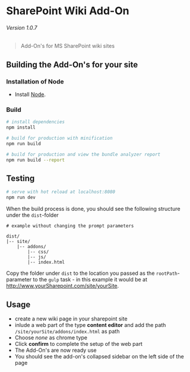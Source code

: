 # SharePoint Wiki Add-On
###### *Version 1.0.7*
> Add-On's for MS SharePoint wiki sites

## Building the Add-On's for your site

### Installation of Node
- Install [Node](https://nodejs.org/dist/v8.9.4/node-v8.9.4-x64.msi).

### Build
``` bash
# install dependencies
npm install

# build for production with minification
npm run build

# build for production and view the bundle analyzer report
npm run build --report
```  
## Testing
``` bash
# serve with hot reload at localhost:8080
npm run dev
```

When the build process is done, you should see the following structure under the `dist`-folder
```
# example without changing the prompt parameters

dist/
|-- site/
    |-- addons/
        |-- css/
        |-- js/
        |-- index.html
```
Copy the folder under `dist` to the location you passed as the `rootPath`-parameter to the `gulp` task - in this
example it would be at http://www.yourSharepoint.com/site/yourSite.

## Usage
- create a new wiki page in your sharepoint site
- inlude a web part of the type **content editor** and add the path `/site/yourSite/addons/index.html` as path
- Choose *none* as chrome type
- Click **confirm** to complete the setup of the web part
- The Add-On's are now ready use
- You should see the add-on's collapsed sidebar on the left side of the page
